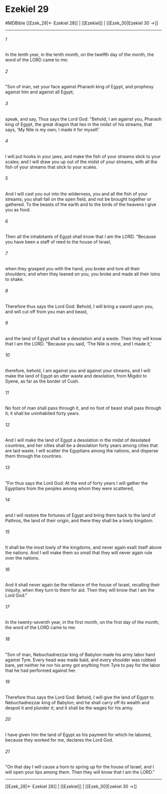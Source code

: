 # Ezekiel 29
#MDBible
[[Ezek_28|← Ezekiel 28]] | [[Ezekiel]] | [[Ezek_30|Ezekiel 30 →]]

***

###### 1 
In the tenth year, in the tenth month, on the twelfth day of the month, the word of the LORD came to me: 

###### 2 
"Son of man, set your face against Pharaoh king of Egypt, and prophesy against him and against all Egypt; 

###### 3 
speak, and say, Thus says the Lord God: "Behold, I am against you, Pharaoh king of Egypt, the great dragon that lies in the midst of his streams, that says, 'My Nile is my own; I made it for myself.' 

###### 4 
I will put hooks in your jaws, and make the fish of your streams stick to your scales; and I will draw you up out of the midst of your streams, with all the fish of your streams that stick to your scales. 

###### 5 
And I will cast you out into the wilderness, you and all the fish of your streams; you shall fall on the open field, and not be brought together or gathered. To the beasts of the earth and to the birds of the heavens I give you as food. 

###### 6 
Then all the inhabitants of Egypt shall know that I am the LORD. "Because you have been a staff of reed to the house of Israel, 

###### 7 
when they grasped you with the hand, you broke and tore all their shoulders; and when they leaned on you, you broke and made all their loins to shake. 

###### 8 
Therefore thus says the Lord God: Behold, I will bring a sword upon you, and will cut off from you man and beast, 

###### 9 
and the land of Egypt shall be a desolation and a waste. Then they will know that I am the LORD. "Because you said, 'The Nile is mine, and I made it,' 

###### 10 
therefore, behold, I am against you and against your streams, and I will make the land of Egypt an utter waste and desolation, from Migdol to Syene, as far as the border of Cush. 

###### 11 
No foot of man shall pass through it, and no foot of beast shall pass through it; it shall be uninhabited forty years. 

###### 12 
And I will make the land of Egypt a desolation in the midst of desolated countries, and her cities shall be a desolation forty years among cities that are laid waste. I will scatter the Egyptians among the nations, and disperse them through the countries. 

###### 13 
"For thus says the Lord God: At the end of forty years I will gather the Egyptians from the peoples among whom they were scattered, 

###### 14 
and I will restore the fortunes of Egypt and bring them back to the land of Pathros, the land of their origin, and there they shall be a lowly kingdom. 

###### 15 
It shall be the most lowly of the kingdoms, and never again exalt itself above the nations. And I will make them so small that they will never again rule over the nations. 

###### 16 
And it shall never again be the reliance of the house of Israel, recalling their iniquity, when they turn to them for aid. Then they will know that I am the Lord God." 

###### 17 
In the twenty-seventh year, in the first month, on the first day of the month, the word of the LORD came to me: 

###### 18 
"Son of man, Nebuchadnezzar king of Babylon made his army labor hard against Tyre. Every head was made bald, and every shoulder was rubbed bare, yet neither he nor his army got anything from Tyre to pay for the labor that he had performed against her. 

###### 19 
Therefore thus says the Lord God: Behold, I will give the land of Egypt to Nebuchadnezzar king of Babylon; and he shall carry off its wealth and despoil it and plunder it; and it shall be the wages for his army. 

###### 20 
I have given him the land of Egypt as his payment for which he labored, because they worked for me, declares the Lord God. 

###### 21 
"On that day I will cause a horn to spring up for the house of Israel, and I will open your lips among them. Then they will know that I am the LORD." 

***

[[Ezek_28|← Ezekiel 28]] | [[Ezekiel]] | [[Ezek_30|Ezekiel 30 →]]

